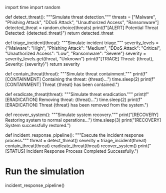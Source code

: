 import time
import random

def detect_threat():
    """Simulate threat detection."""
    threats = ["Malware", "Phishing Attack", "DDoS Attack", "Unauthorized Access", "Ransomware"]
    detected_threat = random.choice(threats)
    print(f"[ALERT] Potential Threat Detected: {detected_threat}")
    return detected_threat

def triage_incident(threat):
    """Simulate incident triage."""
    severity_levels = {"Malware": "High", "Phishing Attack": "Medium", "DDoS Attack": "Critical", "Unauthorized Access": "Low", "Ransomware": "Severe"}
    severity = severity_levels.get(threat, "Unknown")
    print(f"[TRIAGE] Threat: {threat}, Severity: {severity}")
    return severity

def contain_threat(threat):
    """Simulate threat containment."""
    print(f"[CONTAINMENT] Containing the threat: {threat}...")
    time.sleep(2)
    print(f"[CONTAINMENT] Threat {threat} has been contained.")

def eradicate_threat(threat):
    """Simulate threat eradication."""
    print(f"[ERADICATION] Removing threat: {threat}...")
    time.sleep(2)
    print(f"[ERADICATION] Threat {threat} has been removed from the system.")

def recover_system():
    """Simulate system recovery."""
    print("[RECOVERY] Restoring system to normal operations...")
    time.sleep(3)
    print("[RECOVERY] System successfully restored.")

def incident_response_pipeline():
    """Execute the incident response process."""
    threat = detect_threat()
    severity = triage_incident(threat)
    contain_threat(threat)
    eradicate_threat(threat)
    recover_system()
    print("[STATUS] Incident Response Process Completed Successfully.")

# Run the simulation
incident_response_pipeline()
